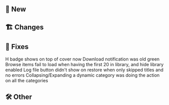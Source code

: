 ## 🥳 New
## 🏗️ Changes
## 🐜 Fixes
H badge shows on top of cover now
Download notification was old green
Browse items fail to load when having the first 20 in library, and hide library enabled
Log file button didn't show on restore when only skipped titles and no errors
Collapsing/Expanding a dynamic category was doing the action on all the categories
## 🛠️ Other
